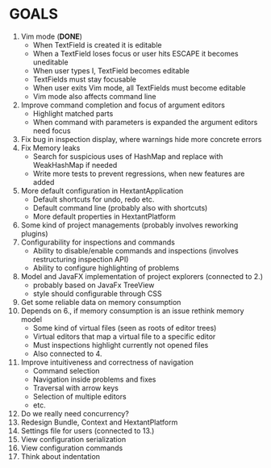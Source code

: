 # GOALS

1. Vim mode (**DONE**)
    * When TextField is created it is editable
    * When a TextField loses focus or user hits ESCAPE it becomes uneditable
    * When user types I, TextField becomes editable
    * TextFields must stay focusable
    * When user exits Vim mode, all TextFields must become editable
    * Vim mode also affects command line
2. Improve command completion and focus of argument editors
    * Highlight matched parts
    * When command with parameters is expanded the argument editors need focus
3. Fix bug in inspection display, where warnings hide more concrete errors
4. Fix Memory leaks
    * Search for suspicious uses of HashMap and replace with WeakHashMap if needed
    * Write more tests to prevent regressions, when new features are added
5. More default configuration in HextantApplication
    * Default shortcuts for undo, redo etc.
    * Default command line (probably also with shortcuts)
    * More default properties in HextantPlatform
6. Some kind of project managements (probably involves reworking plugins)
7. Configurability for inspections and commands 
    * Ability to disable/enable commands and inspections (involves restructuring inspection API)
    * Ability to configure highlighting of problems
8. Model and JavaFX implementation of project explorers (connected to 2.)
    * probably based on JavaFx TreeView
    * style should configurable through CSS
9. Get some reliable data on memory consumption
10. Depends on 6., if memory consumption is an issue rethink memory model
    * Some kind of virtual files (seen as roots of editor trees)
    * Virtual editors that map a virtual file to a specific editor
    * Must inspections highlight currently not opened files
    * Also connected to 4.
11. Improve intuitiveness and correctness of navigation
    * Command selection
    * Navigation inside problems and fixes
    * Traversal with arrow keys
    * Selection of multiple editors
    * etc.
12. Do we really need concurrency?
13. Redesign Bundle, Context and HextantPlatform
14. Settings file for users (connected to 13.)
15. View configuration serialization
16. View configuration commands
17. Think about indentation